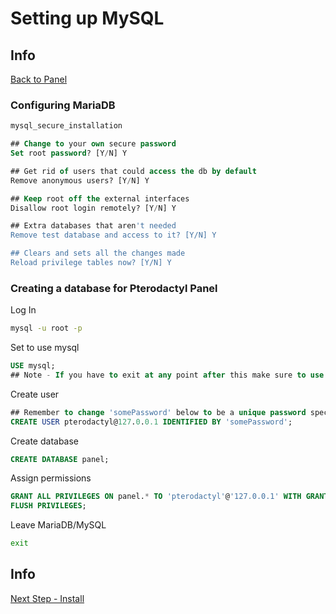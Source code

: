 # Setting up MySQL

## Info

[Back to Panel](/Pterodactyl/1%20-%20Panel)

### Configuring MariaDB

```sh
mysql_secure_installation
```

```sql
## Change to your own secure password
Set root password? [Y/N] Y

## Get rid of users that could access the db by default
Remove anonymous users? [Y/N] Y

## Keep root off the external interfaces
Disallow root login remotely? [Y/N] Y

## Extra databases that aren't needed
Remove test database and access to it? [Y/N] Y

## Clears and sets all the changes made
Reload privilege tables now? [Y/N] Y
```

### Creating a database for Pterodactyl Panel

Log In

```sh
mysql -u root -p
```

Set to use mysql

```sql
USE mysql;
## Note - If you have to exit at any point after this make sure to use this command again
```

Create user

```sql
## Remember to change 'somePassword' below to be a unique password specific to this account.
CREATE USER pterodactyl@127.0.0.1 IDENTIFIED BY 'somePassword';
```

Create database

```sql
CREATE DATABASE panel;
```

Assign permissions

```sql
GRANT ALL PRIVILEGES ON panel.* TO 'pterodactyl'@'127.0.0.1' WITH GRANT OPTION;
FLUSH PRIVILEGES;
```

Leave MariaDB/MySQL

```sh
exit
```
## Info

[Next Step - Install](/Pterodactyl/1%20-%20Panel/3%20-%20Install.md)